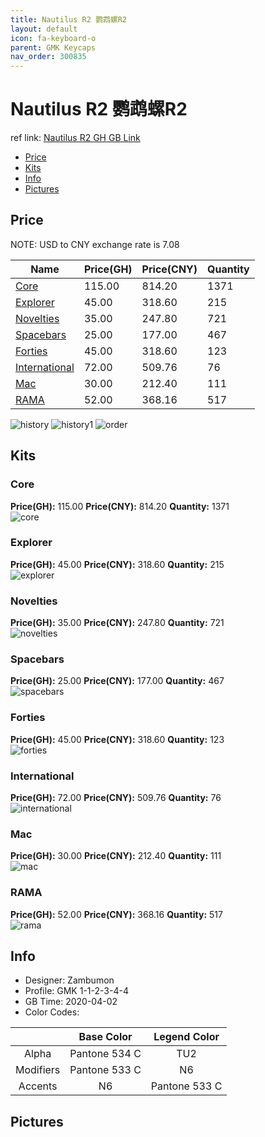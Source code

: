 ```yaml
---
title: Nautilus R2 鹦鹉螺R2
layout: default
icon: fa-keyboard-o
parent: GMK Keycaps
nav_order: 300835
---
```


# Nautilus R2 鹦鹉螺R2

ref link: [Nautilus R2 GH GB Link]()  
* [Price](#price)  
* [Kits](#kits)  
* [Info](#info)  
* [Pictures](#pictures)  


## Price  

NOTE: USD to CNY exchange rate is 7.08

| Name          | Price(GH)    |  Price(CNY) | Quantity |
| ------------- | ------------ |  ---------- | -------- |
|[Core](#core)|115.00|814.20|1371|
|[Explorer](#explorer)|45.00|318.60|215|
|[Novelties](#novelties)|35.00|247.80|721|
|[Spacebars](#spacebars)|25.00|177.00|467|
|[Forties](#forties)|45.00|318.60|123|
|[International](#international)|72.00|509.76|76|
|[Mac](#mac)|30.00|212.40|111|
|[RAMA](#rama)|52.00|368.16|517|

<img src="{{ 'assets/images/gmk-keycaps/nautilusr2/history.png' | relative_url }}" alt="history" class="image featured">
<img src="{{ 'assets/images/gmk-keycaps/nautilusr2/history1.png' | relative_url }}" alt="history1" class="image featured">
<img src="{{ 'assets/images/gmk-keycaps/nautilusr2/order.png' | relative_url }}" alt="order" class="image featured">

## Kits  
### Core  
**Price(GH):** 115.00    **Price(CNY):** 814.20    **Quantity:** 1371  
<img src="{{ 'assets/images/gmk-keycaps/nautilusr2/kits_pics/core.jpg' | relative_url }}" alt="core" class="image featured">

### Explorer  
**Price(GH):** 45.00    **Price(CNY):** 318.60    **Quantity:** 215  
<img src="{{ 'assets/images/gmk-keycaps/nautilusr2/kits_pics/explorer.jpg' | relative_url }}" alt="explorer" class="image featured">

### Novelties  
**Price(GH):** 35.00    **Price(CNY):** 247.80    **Quantity:** 721  
<img src="{{ 'assets/images/gmk-keycaps/nautilusr2/kits_pics/novelties.png' | relative_url }}" alt="novelties" class="image featured">

### Spacebars  
**Price(GH):** 25.00    **Price(CNY):** 177.00    **Quantity:** 467  
<img src="{{ 'assets/images/gmk-keycaps/nautilusr2/kits_pics/spacebars.jpg' | relative_url }}" alt="spacebars" class="image featured">

### Forties  
**Price(GH):** 45.00    **Price(CNY):** 318.60    **Quantity:** 123  
<img src="{{ 'assets/images/gmk-keycaps/nautilusr2/kits_pics/forties.jpg' | relative_url }}" alt="forties" class="image featured">

### International  
**Price(GH):** 72.00    **Price(CNY):** 509.76    **Quantity:** 76  
<img src="{{ 'assets/images/gmk-keycaps/nautilusr2/kits_pics/international.jpg' | relative_url }}" alt="international" class="image featured">

### Mac  
**Price(GH):** 30.00    **Price(CNY):** 212.40    **Quantity:** 111  
<img src="{{ 'assets/images/gmk-keycaps/nautilusr2/kits_pics/mac.png' | relative_url }}" alt="mac" class="image featured">

### RAMA  
**Price(GH):** 52.00    **Price(CNY):** 368.16    **Quantity:** 517  
<img src="{{ 'assets/images/gmk-keycaps/nautilusr2/kits_pics/rama.jpg' | relative_url }}" alt="rama" class="image featured">


## Info  
* Designer: Zambumon  
* Profile: GMK 1-1-2-3-4-4  
* GB Time: 2020-04-02  
* Color Codes:  

| |Base Color     | Legend Color
| :-------------: | :-------------: | :------------:
|Alpha|Pantone 534 C|TU2
|Modifiers|Pantone 533 C|N6
|Accents|N6|Pantone 533 C


## Pictures  
